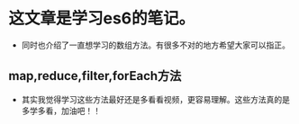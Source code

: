 # 这文章是学习es6的笔记。
+ 同时也介绍了一直想学习的数组方法。有很多不对的地方希望大家可以指正。
## map,reduce,filter,forEach方法
+ 其实我觉得学习这些方法最好还是多看看视频，更容易理解。这些方法真的是多学多看，加油吧！！